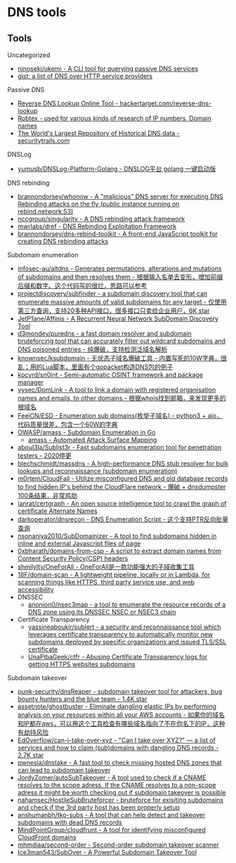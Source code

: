 # DNS tools

## Tools

Uncategorized

* [ninoseki/ukemi - A CLI tool for querying passive DNS services](https://github.com/ninoseki/ukemi)
* [gist: a list of DNS over HTTP service providers](https://gist.github.com/dtmsecurity/a849e985e6a0b61aeb54890ebcfa55eb)

Passive DNS

* [Reverse DNS Lookup Online Tool - hackertarget.com/reverse-dns-lookup](https://hackertarget.com/reverse-dns-lookup/)
* [Robtex - used for various kinds of research of IP numbers, Domain names](https://www.robtex.com/)
* [The World's Largest Repository of Historical DNS data - securitytrails.com](https://securitytrails.com/)

DNSLog

* [yumusb/DNSLog-Platform-Golang - DNSLOG平台 golang 一键启动版](https://github.com/yumusb/DNSLog-Platform-Golang)

DNS rebinding

* [brannondorsey/whonow - A "malicious" DNS server for executing DNS Rebinding attacks on the fly (public instance running on rebind.network:53)](https://github.com/brannondorsey/whonow)
* [nccgroup/singularity - A DNS rebinding attack framework](https://github.com/nccgroup/singularity)
* [mwrlabs/dref - DNS Rebinding Exploitation Framework](https://github.com/mwrlabs/dref)
* [brannondorsey/dns-rebind-toolkit - A front-end JavaScript toolkit for creating DNS rebinding attacks](https://github.com/brannondorsey/dns-rebind-toolkit)

Subdomain enumeration

* [infosec-au/altdns - Generates permutations, alterations and mutations of subdomains and then resolves them - 根据输入名单去变形，增加前缀后缀和数字。这个代码写的很烂，思路可以参考](https://github.com/infosec-au/altdns)
* [projectdiscovery/subfinder - a subdomain discovery tool that can enumerate massive amounts of valid subdomains for any target - 仅使用第三方查询，支持20多种API接口，很多接口只卖给企业用户，6K star](https://github.com/projectdiscovery/subfinder)
* [JetP1ane/Affinis - A Recurrent Neural Network SubDomain Discovery Tool](https://github.com/JetP1ane/Affinis)
* [d3mondev/puredns - a fast domain resolver and subdomain bruteforcing tool that can accurately filter out wildcard subdomains and DNS poisoned entries - 纯爆破，支持检测泛域名解析](https://github.com/d3mondev/puredns)
* [knownsec/ksubdomain - 无状态子域名爆破工具 - 内置写死的10W字典，很乱；用的Lua脚本，里面有个gopacket构造DNS包的例子](https://github.com/knownsec/ksubdomain)
* [kpcyrd/sn0int - Semi-automatic OSINT framework and package manager](https://github.com/kpcyrd/sn0int)
* [vysec/DomLink - A tool to link a domain with registered organisation names and emails, to other domains - 根据whois找到邮箱，来发现更多的根域名](https://github.com/vysec/DomLink)
* [FeeiCN/ESD - Enumeration sub domains(枚举子域名) - python3 + aio，代码质量很差，包含一个60W的字典](https://github.com/FeeiCN/ESD)
* [OWASP/amass - Subdomain Enumeration in Go](https://github.com/OWASP/Amass)
  * [amass - Automated Attack Surface Mapping](https://danielmiessler.com/study/amass/)
* [aboul3la/Sublist3r - Fast subdomains enumeration tool for penetration testers - 2020停更](https://github.com/aboul3la/Sublist3r)
* [blechschmidt/massdns - A high-performance DNS stub resolver for bulk lookups and reconnaissance (subdomain enumeration)](https://github.com/blechschmidt/massdns)
* [m0rtem/CloudFail - Utilize misconfigured DNS and old database records to find hidden IP's behind the CloudFlare network - 爆破 + dnsdumpster 100条结果，非常鸡肋](https://github.com/m0rtem/CloudFail)
* [lanrat/certgraph - An open source intelligence tool to crawl the graph of certificate Alternate Names](https://github.com/lanrat/certgraph)
* [darkoperator/dnsrecon - DNS Enumeration Script - 这个支持PTR反向批量查询](https://github.com/darkoperator/dnsrecon)
* [nsonaniya2010/SubDomainizer - A tool to find subdomains hidden in inline and external Javascript files of page](https://github.com/nsonaniya2010/SubDomainizer)
* [0xbharath/domains-from-csp - A script to extract domain names from Content Security Policy(CSP) headers](https://github.com/0xbharath/domains-from-csp)
* [shmilylty/OneForAll - OneForAll是一款功能强大的子域收集工具](https://github.com/shmilylty/OneForAll)
* [18F/domain-scan - A lightweight pipeline, locally or in Lambda, for scanning things like HTTPS, third party service use, and web accessibility](https://github.com/18F/domain-scan)
* DNSSEC
  * [anonion0/nsec3map - a tool to enumerate the resource records of a DNS zone using its DNSSEC NSEC or NSEC3 chain](https://github.com/anonion0/nsec3map)
* Certificate Transparency
  * [yassineaboukir/sublert - a security and reconnaissance tool which leverages certificate transparency to automatically monitor new subdomains deployed by specific organizations and issued TLS/SSL certificate](https://github.com/yassineaboukir/sublert)
  * [UnaPibaGeek/ctfr - Abusing Certificate Transparency logs for getting HTTPS websites subdomains](https://github.com/UnaPibaGeek/ctfr)

Subdomain takeover

* [punk-security/dnsReaper - subdomain takeover tool for attackers, bug bounty hunters and the blue team - 1.4K star](https://github.com/punk-security/dnsReaper)
* [assetnote/ghostbuster - Eliminate dangling elastic IPs by performing analysis on your resources within all your AWS accounts - 如果你的域名和IP都在aws，可以用这个工具检查有哪些域名指向了不在你名下的IP，这种有劫持风险](https://github.com/assetnote/ghostbuster)
* [EdOverflow/can-i-take-over-xyz - "Can I take over XYZ?" — a list of services and how to claim (sub)domains with dangling DNS records - 2.7K star](https://github.com/EdOverflow/can-i-take-over-xyz)
* [pwnesia/dnstake - A fast tool to check missing hosted DNS zones that can lead to subdomain takeover](https://github.com/pwnesia/dnstake)
* [JordyZomer/autoSubTakeover - A tool used to check if a CNAME resolves to the scope adress. If the CNAME resolves to a non-scope adress it might be worth checking out if subdomain takeover is possible](https://github.com/JordyZomer/autoSubTakeover)
* [nahamsec/HostileSubBruteforcer - bruteforce for exisiting subdomains and check if the 3rd party host has been properly setup](https://github.com/nahamsec/HostileSubBruteforcer)
* [anshumanbh/tko-subs - A tool that can help detect and takeover subdomains with dead DNS records](https://github.com/anshumanbh/tko-subs)
* [MindPointGroup/cloudfrunt - A tool for identifying misconfigured CloudFront domains](https://github.com/MindPointGroup/cloudfrunt)
* [mhmdiaa/second-order - Second-order subdomain takeover scanner](https://github.com/mhmdiaa/second-order)
* [Ice3man543/SubOver - A Powerful Subdomain Takeover Tool](https://github.com/Ice3man543/SubOver)
